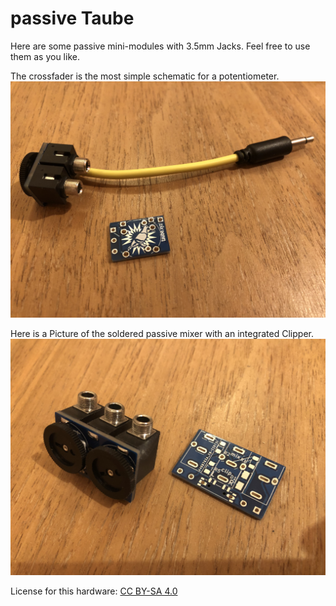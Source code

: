 # passive Taube
Here are some passive mini-modules with 3.5mm Jacks. Feel free to use them as you like.

The crossfader is the most simple schematic for a potentiometer.
![soldered crossfader](crossfaderAttenuator/solderedCrossfader.jpeg)

Here is a Picture of the soldered passive mixer with an integrated Clipper.
![soldered passive mixer with clipper](2xMixerMit1VClipper/solderedMixer.jpeg)

License for this hardware: [CC BY-SA 4.0](https://creativecommons.org/licenses/by-sa/4.0/)